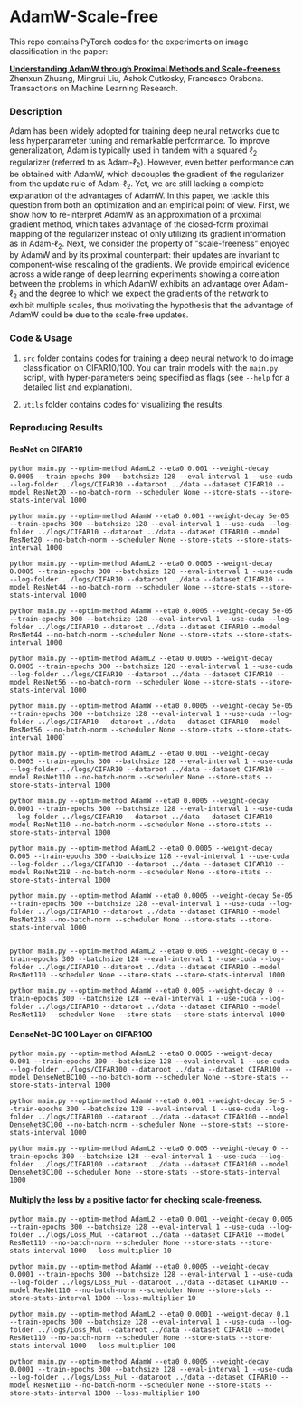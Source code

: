 # AdamW-Scale-free

This repo contains PyTorch codes for the experiments on image classification in the paper:

**[Understanding AdamW through Proximal Methods and Scale-freeness](https://arxiv.org/abs/2202.00089)**  
Zhenxun Zhuang, Mingrui Liu, Ashok Cutkosky, Francesco Orabona. Transactions on Machine Learning Research.

### Description

Adam has been widely adopted for training deep neural networks due to less hyperparameter tuning and remarkable performance. To improve generalization, Adam is typically used in tandem with a squared &ell;<sub>2</sub> regularizer (referred to as Adam-&ell;<sub>2</sub>). However, even better performance can be obtained with AdamW, which decouples the gradient of the regularizer from the update rule of Adam-&ell;<sub>2</sub>. Yet, we are still lacking a complete explanation of the advantages of AdamW. In this paper, we tackle this question from both an optimization and an empirical point of view. First, we show how to re-interpret AdamW as an approximation of a proximal gradient method, which takes advantage of the closed-form proximal mapping of the regularizer instead of only utilizing its gradient information as in Adam-&ell;<sub>2</sub>. Next, we consider the property of "scale-freeness" enjoyed by AdamW and by its proximal counterpart: their updates are invariant to component-wise rescaling of the gradients. We provide empirical evidence across a wide range of deep learning experiments showing a correlation between the problems in which AdamW exhibits an advantage over Adam-&ell;<sub>2</sub> and the degree to which we expect the gradients of the network to exhibit multiple scales, thus motivating the hypothesis that the advantage of AdamW could be due to the scale-free updates.

### Code & Usage

1. `src` folder contains codes for training a deep neural network to do image classification on CIFAR10/100. You can train models with the `main.py` script, with hyper-parameters being specified as flags (see `--help` for a detailed list and explanation).

2. `utils` folder contains codes for visualizing the results.

### Reproducing Results

#### ResNet on CIFAR10
```
python main.py --optim-method AdamL2 --eta0 0.001 --weight-decay 0.0005 --train-epochs 300 --batchsize 128 --eval-interval 1 --use-cuda --log-folder ../logs/CIFAR10 --dataroot ../data --dataset CIFAR10 --model ResNet20 --no-batch-norm --scheduler None --store-stats --store-stats-interval 1000

python main.py --optim-method AdamW --eta0 0.001 --weight-decay 5e-05 --train-epochs 300 --batchsize 128 --eval-interval 1 --use-cuda --log-folder ../logs/CIFAR10 --dataroot ../data --dataset CIFAR10 --model ResNet20 --no-batch-norm --scheduler None --store-stats --store-stats-interval 1000

python main.py --optim-method AdamL2 --eta0 0.0005 --weight-decay 0.0005 --train-epochs 300 --batchsize 128 --eval-interval 1 --use-cuda --log-folder ../logs/CIFAR10 --dataroot ../data --dataset CIFAR10 --model ResNet44 --no-batch-norm --scheduler None --store-stats --store-stats-interval 1000

python main.py --optim-method AdamW --eta0 0.0005 --weight-decay 5e-05 --train-epochs 300 --batchsize 128 --eval-interval 1 --use-cuda --log-folder ../logs/CIFAR10 --dataroot ../data --dataset CIFAR10 --model ResNet44 --no-batch-norm --scheduler None --store-stats --store-stats-interval 1000

python main.py --optim-method AdamL2 --eta0 0.0005 --weight-decay 0.0005 --train-epochs 300 --batchsize 128 --eval-interval 1 --use-cuda --log-folder ../logs/CIFAR10 --dataroot ../data --dataset CIFAR10 --model ResNet56 --no-batch-norm --scheduler None --store-stats --store-stats-interval 1000

python main.py --optim-method AdamW --eta0 0.0005 --weight-decay 5e-05 --train-epochs 300 --batchsize 128 --eval-interval 1 --use-cuda --log-folder ../logs/CIFAR10 --dataroot ../data --dataset CIFAR10 --model ResNet56 --no-batch-norm --scheduler None --store-stats --store-stats-interval 1000`

python main.py --optim-method AdamL2 --eta0 0.001 --weight-decay 0.0005 --train-epochs 300 --batchsize 128 --eval-interval 1 --use-cuda --log-folder ../logs/CIFAR10 --dataroot ../data --dataset CIFAR10 --model ResNet110 --no-batch-norm --scheduler None --store-stats --store-stats-interval 1000

python main.py --optim-method AdamW --eta0 0.0005 --weight-decay 0.0001 --train-epochs 300 --batchsize 128 --eval-interval 1 --use-cuda --log-folder ../logs/CIFAR10 --dataroot ../data --dataset CIFAR10 --model ResNet110 --no-batch-norm --scheduler None --store-stats --store-stats-interval 1000

python main.py --optim-method AdamL2 --eta0 0.0005 --weight-decay 0.005 --train-epochs 300 --batchsize 128 --eval-interval 1 --use-cuda --log-folder ../logs/CIFAR10 --dataroot ../data --dataset CIFAR10 --model ResNet218 --no-batch-norm --scheduler None --store-stats --store-stats-interval 1000

python main.py --optim-method AdamW --eta0 0.0005 --weight-decay 5e-05 --train-epochs 300 --batchsize 128 --eval-interval 1 --use-cuda --log-folder ../logs/CIFAR10 --dataroot ../data --dataset CIFAR10 --model ResNet218 --no-batch-norm --scheduler None --store-stats --store-stats-interval 1000


python main.py --optim-method AdamL2 --eta0 0.005 --weight-decay 0 --train-epochs 300 --batchsize 128 --eval-interval 1 --use-cuda --log-folder ../logs/CIFAR10 --dataroot ../data --dataset CIFAR10 --model ResNet110 --scheduler None --store-stats --store-stats-interval 1000

python main.py --optim-method AdamW --eta0 0.005 --weight-decay 0 --train-epochs 300 --batchsize 128 --eval-interval 1 --use-cuda --log-folder ../logs/CIFAR10 --dataroot ../data --dataset CIFAR10 --model ResNet110 --scheduler None --store-stats --store-stats-interval 1000
```

#### DenseNet-BC 100 Layer on CIFAR100
```
python main.py --optim-method AdamL2 --eta0 0.0005 --weight-decay 0.001 --train-epochs 300 --batchsize 128 --eval-interval 1 --use-cuda --log-folder ../logs/CIFAR100 --dataroot ../data --dataset CIFAR100 --model DenseNetBC100 --no-batch-norm --scheduler None --store-stats --store-stats-interval 1000

python main.py --optim-method AdamW --eta0 0.001 --weight-decay 5e-5 --train-epochs 300 --batchsize 128 --eval-interval 1 --use-cuda --log-folder ../logs/CIFAR100 --dataroot ../data --dataset CIFAR100 --model DenseNetBC100 --no-batch-norm --scheduler None --store-stats --store-stats-interval 1000

python main.py --optim-method AdamL2 --eta0 0.005 --weight-decay 0 --train-epochs 300 --batchsize 128 --eval-interval 1 --use-cuda --log-folder ../logs/CIFAR100 --dataroot ../data --dataset CIFAR100 --model DenseNetBC100 --scheduler None --store-stats --store-stats-interval 1000
```

#### Multiply the loss by a positive factor for checking scale-freeness.
```
python main.py --optim-method AdamL2 --eta0 0.001 --weight-decay 0.005 --train-epochs 300 --batchsize 128 --eval-interval 1 --use-cuda --log-folder ../logs/Loss_Mul --dataroot ../data --dataset CIFAR10 --model ResNet110 --no-batch-norm --scheduler None --store-stats --store-stats-interval 1000 --loss-multiplier 10

python main.py --optim-method AdamW --eta0 0.0005 --weight-decay 0.0001 --train-epochs 300 --batchsize 128 --eval-interval 1 --use-cuda --log-folder ../logs/Loss_Mul --dataroot ../data --dataset CIFAR10 --model ResNet110 --no-batch-norm --scheduler None --store-stats --store-stats-interval 1000 --loss-multiplier 10

python main.py --optim-method AdamL2 --eta0 0.0001 --weight-decay 0.1 --train-epochs 300 --batchsize 128 --eval-interval 1 --use-cuda --log-folder ../logs/Loss_Mul --dataroot ../data --dataset CIFAR10 --model ResNet110 --no-batch-norm --scheduler None --store-stats --store-stats-interval 1000 --loss-multiplier 100

python main.py --optim-method AdamW --eta0 0.0005 --weight-decay 0.0001 --train-epochs 300 --batchsize 128 --eval-interval 1 --use-cuda --log-folder ../logs/Loss_Mul --dataroot ../data --dataset CIFAR10 --model ResNet110 --no-batch-norm --scheduler None --store-stats --store-stats-interval 1000 --loss-multiplier 100
```
